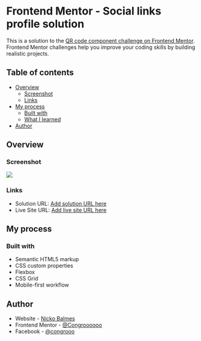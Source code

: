 # Frontend Mentor - Social links profile solution

This is a solution to the [QR code component challenge on Frontend Mentor](https://github.com/Congroooooo/QR-code-component). Frontend Mentor challenges help you improve your coding skills by building realistic projects.

## Table of contents

- [Overview](#overview)
  - [Screenshot](#screenshot)
  - [Links](#links)
- [My process](#my-process)
  - [Built with](#built-with)
  - [What I learned](#what-i-learned)
- [Author](#author)

## Overview

### Screenshot

![](./screenshot.png)

### Links

- Solution URL: [Add solution URL here](https://github.com/Congroooooo/QR-code-component)
- Live Site URL: [Add live site URL here](https://congroooooo.github.io/QR-code-component/)

## My process

### Built with

- Semantic HTML5 markup
- CSS custom properties
- Flexbox
- CSS Grid
- Mobile-first workflow

## Author

- Website - [Nicko Balmes](https://nckoblms.vercel.app/)
- Frontend Mentor - [@Congroooooo](https://www.frontendmentor.io/profile/Congroooooo)
- Facebook - [@congrooo](https://www.facebook.com/congrooo/)
